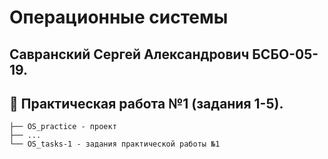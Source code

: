# Операционные системы
## Савранский Сергей Александрович БСБО-05-19.
## :open_file_folder: Практическая работа №1 (задания 1-5).
```
├── OS_practice - проект
├── ...
└── OS_tasks-1 - задания практической работы №1
```
